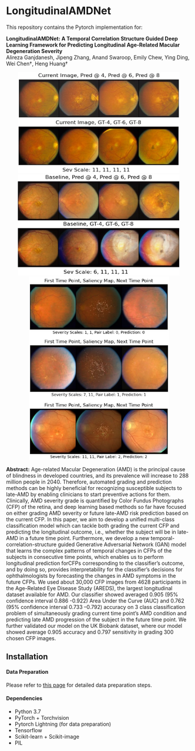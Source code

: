 # LongitudinalAMDNet

This repository contains the Pytorch implementation for:

**LongitudinalAMDNet: A Temporal Correlation Structure Guided Deep Learning Framework for Predicting Longitudinal Age-Related Macular Degeneration Severity**<br/>Alireza Ganjdanesh, Jipeng Zhang, Anand Swaroop, Emily Chew, Ying Ding, Wei Chen&dagger;, Heng Huang&dagger;

<div align="center">
    <img style="display: inline" src=./Figures/LongitudinalPred.png width = '440px' height = '275px'>
    <img style="display: inline" src=./Figures/ProgressedMainText1.png width = '440px' height = '275px'>
</div>
<div align="center">
    <img style="display: inline" src=./Figures/saliency.png width = '381px' height = '498px'>
</div>

**Abstract:** Age-related  Macular  Degeneration  (AMD)  is  the  principal  cause  of  blindness  in  developed countries, and  its  prevalence  will  increase to  288 million  people  in  2040.  Therefore,  automated grading and prediction methods can be highly beneficial for recognizing susceptible subjects to late-AMD  by  enabling  clinicians to  start  preventive  actions  for  them.  Clinically,  AMD  severity grade  is  quantified  by  Color  Fundus  Photographs  (CFP)  of  the  retina,  and  deep  learning  based methods so far have focused on either grading AMD severity or future late-AMD risk prediction based  on  the  current  CFP. In  this  paper, we aim  to  develop  a  unified multi-class  classification model which can tackle both grading the current CFP and predicting the longitudinal outcome, i.e., whether the subject will be in late-AMD in a future time point. Furthermore, we develop a new temporal-correlation-structure guided Generative Adversarial Network (GAN) model that learns the complex patterns of temporal changes in CFPs of the subjects in consecutive time points, which enables us to perform longitudinal prediction forCFPs corresponding to the classifier’s outcome, and  by  doing  so,  provides interpretability for the classifier’s decisions for  ophthalmologists by forecasting the changes in AMD symptoms in the future CFPs. We used about 30,000 CFP images from 4628 participants in the Age-Related Eye Disease Study (AREDS), the largest longitudinal dataset available for AMD. Our classifier showed averaged 0.905 (95% confidence interval 0.886 -0.922) Area Under the Curve (AUC) and 0.762 (95% confidence interval 0.733 –0.792) accuracy on 3 class classification problem of simultaneously grading current time point’s AMD condition and predicting late AMD progression of the subject in the future time point. We further validated our model on the UK Biobank dataset, where our model showed average 0.905 accuracy and 0.797 sensitivity in grading 300 chosen CFP images.

## Installation

#### Data Preparation
Please refer to [this page]() for detailed data preparation steps.

#### Dependencies
- Python 3.7 
- PyTorch + Torchvision
- Pytorch Lightning (for data preparation)
- Tensorflow
- Scikit-learn + Scikit-image
- PIL
